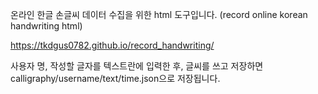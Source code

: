 온라인 한글 손글씨 데이터 수집을 위한 html 도구입니다. (record online korean handwriting html)

https://tkdgus0782.github.io/record_handwriting/

사용자 명, 작성할 글자를 텍스트란에 입력한 후, 글씨를 쓰고 저장하면 calligraphy/username/text/time.json으로 저장됩니다.
